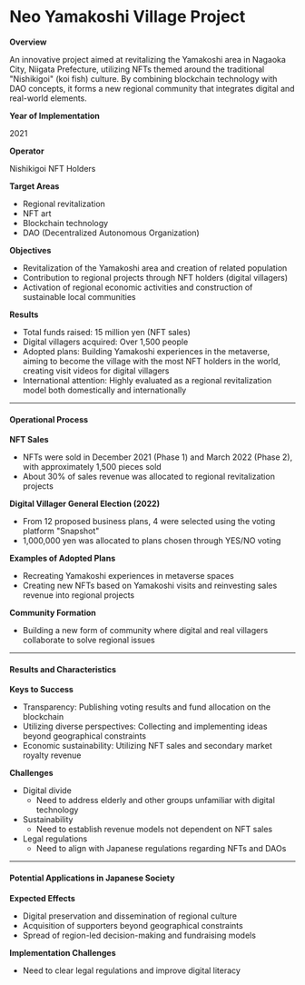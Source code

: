 # Neo Yamakoshi Village Project

**Overview**

An innovative project aimed at revitalizing the Yamakoshi area in Nagaoka City, Niigata Prefecture, utilizing NFTs themed around the traditional "Nishikigoi" (koi fish) culture. By combining blockchain technology with DAO concepts, it forms a new regional community that integrates digital and real-world elements.

**Year of Implementation**

2021

**Operator**

Nishikigoi NFT Holders

**Target Areas**

* Regional revitalization
* NFT art
* Blockchain technology
* DAO (Decentralized Autonomous Organization)

**Objectives**

* Revitalization of the Yamakoshi area and creation of related population
* Contribution to regional projects through NFT holders (digital villagers)
* Activation of regional economic activities and construction of sustainable local communities

**Results**

* Total funds raised: 15 million yen (NFT sales)
* Digital villagers acquired: Over 1,500 people
* Adopted plans: Building Yamakoshi experiences in the metaverse, aiming to become the village with the most NFT holders in the world, creating visit videos for digital villagers
* International attention: Highly evaluated as a regional revitalization model both domestically and internationally

***

#### Operational Process

**NFT Sales**

* NFTs were sold in December 2021 (Phase 1) and March 2022 (Phase 2), with approximately 1,500 pieces sold
* About 30% of sales revenue was allocated to regional revitalization projects

**Digital Villager General Election (2022)**

* From 12 proposed business plans, 4 were selected using the voting platform "Snapshot"
* 1,000,000 yen was allocated to plans chosen through YES/NO voting

**Examples of Adopted Plans**

* Recreating Yamakoshi experiences in metaverse spaces
* Creating new NFTs based on Yamakoshi visits and reinvesting sales revenue into regional projects

**Community Formation**

* Building a new form of community where digital and real villagers collaborate to solve regional issues

***

#### Results and Characteristics

**Keys to Success**

* Transparency: Publishing voting results and fund allocation on the blockchain
* Utilizing diverse perspectives: Collecting and implementing ideas beyond geographical constraints
* Economic sustainability: Utilizing NFT sales and secondary market royalty revenue

**Challenges**

* Digital divide
  * Need to address elderly and other groups unfamiliar with digital technology
* Sustainability
  * Need to establish revenue models not dependent on NFT sales
* Legal regulations
  * Need to align with Japanese regulations regarding NFTs and DAOs

***

#### Potential Applications in Japanese Society

**Expected Effects**

* Digital preservation and dissemination of regional culture
* Acquisition of supporters beyond geographical constraints
* Spread of region-led decision-making and fundraising models

**Implementation Challenges**

* Need to clear legal regulations and improve digital literacy 